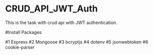 # CRUD_API_JWT_Auth
This is the task with crud api with JWT authentication.


#Install Packages

#1 Express
#2 Mongoose
#3 bcryptjs
#4 dotenv
#5 jsonwebtoken
#6 cookie-parser